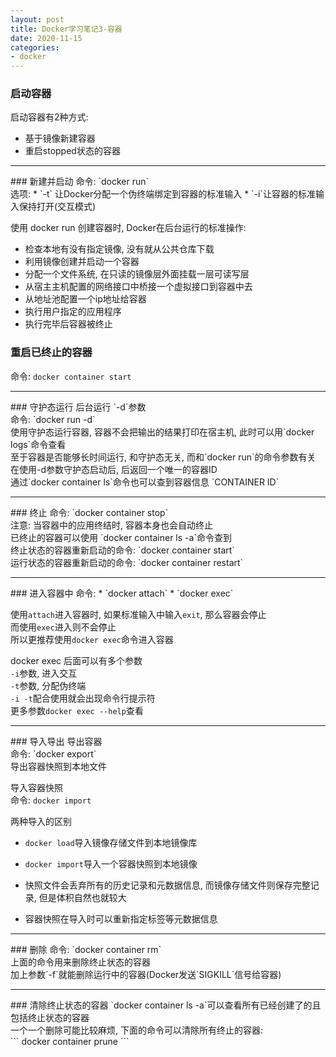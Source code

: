 ```yaml
---
layout: post
title: Docker学习笔记3-容器
date: 2020-11-15
categories:
- docker
---
```


### 启动容器
启动容器有2种方式:
* 基于镜像新建容器
* 重启stopped状态的容器
<hr>
### 新建并启动
命令: `docker run`<br>
选项: 
* `-t` 让Docker分配一个伪终端绑定到容器的标准输入
* `-i`让容器的标准输入保持打开(交互模式)

使用 docker run 创建容器时, Docker在后台运行的标准操作:<br>
* 检查本地有没有指定镜像, 没有就从公共仓库下载
* 利用镜像创建并启动一个容器
* 分配一个文件系统, 在只读的镜像层外面挂载一层可读写层
* 从宿主主机配置的网络接口中桥接一个虚拟接口到容器中去
* 从地址池配置一个ip地址给容器
* 执行用户指定的应用程序
* 执行完毕后容器被终止

### 重启已终止的容器
命令: `docker container start`<br>
<hr>
### 守护态运行
后台运行 `-d`参数<br>
命令: `docker run -d`<br>
使用守护态运行容器, 容器不会把输出的结果打印在宿主机, 此时可以用`docker logs`命令查看<br>
至于容器是否能够长时间运行, 和守护态无关, 而和`docker run`的命令参数有关<br>
在使用-d参数守护态启动后, 后返回一个唯一的容器ID<br>
通过`docker container ls`命令也可以查到容器信息 `CONTAINER ID`<br>
<hr>
### 终止
命令: `docker container stop`<br>
注意: 当容器中的应用终结时, 容器本身也会自动终止<br>
已终止的容器可以使用 `docker container ls -a`命令查到<br>
终止状态的容器重新启动的命令: `docker container start`<br>
运行状态的容器重新启动的命令: `docker container restart`<br>
<hr>
### 进入容器中
命令:
* `docker attach`
* `docker exec`

使用`attach`进入容器时, 如果标准输入中输入`exit`, 那么容器会停止<br>
而使用`exec`进入则不会停止<br>
所以更推荐使用`docker exec`命令进入容器<br>

docker exec 后面可以有多个参数<br>
`-i`参数, 进入交互<br>
`-t`参数, 分配伪终端<br>
`-i -t`配合使用就会出现命令行提示符<br>
更多参数`docker exec --help`查看<br>
<hr>
### 导入导出
导出容器<br>
命令: `docker export`<br>
导出容器快照到本地文件

导入容器快照<br>
命令: `docker import`

两种导入的区别
* `docker load`导入镜像存储文件到本地镜像库
* `docker import`导入一个容器快照到本地镜像

* 快照文件会丢弃所有的历史记录和元数据信息, 而镜像存储文件则保存完整记录, 但是体积自然也就较大<br>
* 容器快照在导入时可以重新指定标签等元数据信息
<hr>
### 删除
命令: `docker container rm`<br>
上面的命令用来删除终止状态的容器<br>
加上参数`-f`就能删除运行中的容器(Docker发送`SIGKILL`信号给容器)<br>
<hr>
### 清除终止状态的容器
`docker container ls -a`可以查看所有已经创建了的且包括终止状态的容器<br>
一个一个删除可能比较麻烦, 下面的命令可以清除所有终止的容器:<br>
```
docker container prune
```

